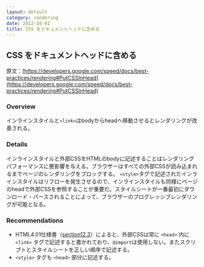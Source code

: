 ```yaml
---
layout: default
category: rendering
date: 2012-10-01
title: CSS をドキュメントヘッドに含める
---
```

## CSS をドキュメントヘッドに含める

原文：[https://developers.google.com/speed/docs/best-practices/rendering#PutCSSInHead](https://developers.google.com/speed/docs/best-practices/rendering#PutCSSInHead)

### Overview

インラインスタイルと`<link>`はbodyからheadへ移動させるとレンダリングが改善される。

### Details

インラインスタイルと外部CSSをHTMLのbodyに記述することはレンダリングパフォーマンスに悪影響を与える。ブラウザーはすべての外部CSSが読み込まれるまでページのレンダリングをブロックする。
`<style>`タグで記述されたインラインスタイルはリフローを発生させるので、インラインスタイルも同様にページのheadで外部CSSを参照することが重要だ。スタイルシートが一番最初にダウンロード・パースされることによって、ブラウザーのプログレッシブレンダリングが可能となる。

### Recommendations

+ HTML4.01仕様書（[section12.3](http://www.w3.org/TR/html4/struct/links.html#h-12.3)）によると、外部CSSは常に `<head>` 内に `<link>` タグで記述すると書かれており、`@import`は使用しない。またスクリプトとスタイルシートを正しい順序で記述する。
+ `<style>` タグも `<head>` 部分に記述する。